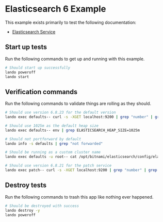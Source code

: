 # Elasticsearch 6 Example

This example exists primarily to test the following documentation:

* [Elasticsearch Service](https://docs.lando.dev/plugins/elasticsearch)

## Start up tests

Run the following commands to get up and running
with this example.

```bash
# Should start up successfully
lando poweroff
lando start
```

## Verification commands

Run the following commands to validate things are rolling as they should.

```bash
# Should use version 6.8.23 for the default version
lando exec defaults-- curl -s -XGET localhost:9200 | grep "number" | grep 6.8.23

# Should use 1025m as the default heap size
lando exec defaults-- env | grep ELASTICSEARCH_HEAP_SIZE=1025m

# Should not portforward by default
lando info -s defaults | grep "not forwarded"

# Should be running as a custom cluster name
lando exec defaults -u root-- cat /opt/bitnami/elasticsearch/config/elasticsearch.yml | grep 'name: bespin'

# Should use version 6.8.21 for the patch service
lando exec patch-- curl -s -XGET localhost:9200 | grep "number" | grep 6.8.21
```

## Destroy tests

Run the following commands to trash this app like nothing ever happened.

```bash
# Should be destroyed with success
lando destroy -y
lando poweroff
```


